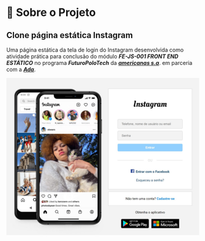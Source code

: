 # :bookmark_tabs: Sobre o Projeto
## Clone página estática Instagram


Uma página estática da tela de login do Instagram desenvolvida como atividade prática para conclusão do módulo ***FE-JS-001 FRONT END ESTÁTICO*** no programa ***FuturoPoloTech*** da [***americanas s.a***](https://www.linkedin.com/company/americanas-sa/). em parceria com a [***Ada***](https://www.linkedin.com/school/adatechbr/).


<div align="center" style="border-radius:50%">

<img src="./img/layout.jpg" width="600px"  alt="Preview" />

</div>
